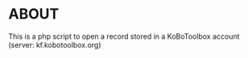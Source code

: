 # ABOUT
This is a php script to open a record stored in a KoBoToolbox account (server: kf.kobotoolbox.org)
